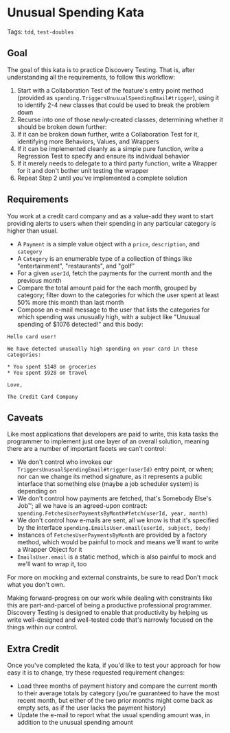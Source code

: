 # Unusual Spending Kata 

Tags: `tdd`, `test-doubles`

## Goal
The goal of this kata is to practice Discovery Testing. That is, after understanding all the requirements, to follow this workflow:

1. Start with a Collaboration Test of the feature's entry point method (provided as `spending.TriggersUnusualSpendingEmail#trigger`), using it to identify 2-4 new classes that could be used to break the problem down
2. Recurse into one of those newly-created classes, determining whether it should be broken down further:
3. If it can be broken down further, write a Collaboration Test for it, identifying more Behaviors, Values, and Wrappers
4. If it can be implemented cleanly as a simple pure function, write a Regression Test to specify and ensure its individual behavior
5. If it merely needs to delegate to a third party function, write a Wrapper for it and don't bother unit testing the wrapper
6. Repeat Step 2 until you've implemented a complete solution


## Requirements
You work at a credit card company and as a value-add they want to start providing alerts to users when their spending in any particular category is higher than usual.

* A `Payment` is a simple value object with a `price`, `description`, and `category`
* A `Category` is an enumerable type of a collection of things like "entertainment", "restaurants", and "golf"
* For a given `userId`, fetch the payments for the current month and the previous month
* Compare the total amount paid for the each month, grouped by category; filter down to the categories for which the user spent at least 50% more this month than last month
* Compose an e-mail message to the user that lists the categories for which spending was unusually high, with a subject like "Unusual spending of $1076 detected!" and this body:

```
Hello card user!

We have detected unusually high spending on your card in these categories:

* You spent $148 on groceries
* You spent $928 on travel

Love,

The Credit Card Company
```

## Caveats
Like most applications that developers are paid to write, this kata tasks the programmer to implement just one layer of an overall solution, meaning there are a number of important facets we can't control:

* We don't control who invokes our `TriggersUnusualSpendingEmail#trigger(userId)` entry point, or when; nor can we change its method signature, as it represents a public interface that something else (maybe a job scheduler system) is depending on
* We don't control how payments are fetched, that's Somebody Else's Job™; all we have is an agreed-upon contract: `spending.FetchesUserPaymentsByMonth#fetch(userId, year, month)`
* We don't control how e-mails are sent, all we know is that it's specified by the interface `spending.EmailsUser.email(userId, subject, body)`
* Instances of `FetchesUserPaymentsByMonth` are provided by a factory method, which would be painful to mock and means we'll want to write a Wrapper Object for it
* `EmailsUser.email` is a static method, which is also painful to mock and we'll want to wrap it, too

For more on mocking and external constraints, be sure to read Don't mock what you don't own.

Making forward-progress on our work while dealing with constraints like this are part-and-parcel of being a productive professional programmer. Discovery Testing is designed to enable that productivity by helping us write well-designed and well-tested code that's narrowly focused on the things within our control.

## Extra Credit
Once you've completed the kata, if you'd like to test your approach for how easy it is to change, try these requested requirement changes:

* Load three months of payment history and compare the current month to their average totals by category (you're guaranteed to have the most recent month, but either of the two prior months might come back as empty sets, as if the user lacks the payment history)
* Update the e-mail to report what the usual spending amount was, in addition to the unusual spending amount